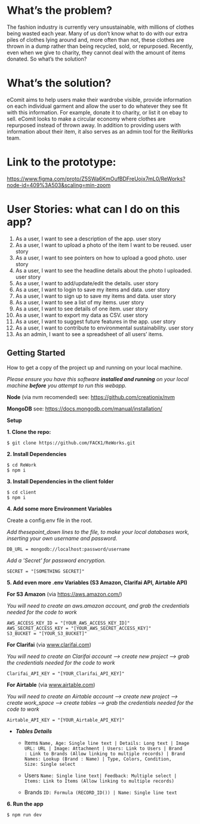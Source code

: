 # What’s the problem?

The fashion industry is currently very unsustainable, with millions of clothes being wasted each year. Many of us don’t know what to do with our extra piles of clothes lying around and, more often than not, these clothes are thrown in a dump rather than being recycled, sold, or repurposed. Recently, even when we give to charity, they cannot deal with the amount of items donated. So what’s the solution?

# What’s the solution?

eComit aims to help users make their wardrobe visible, provide information on each individual garment and allow the user to do whatever they see fit with this information. For example, donate it to charity, or list it on ebay to sell. eComit looks to make a circular economy where clothes are repurposed instead of thrown away.
In addition to providing users with information about their item, it also serves as an admin tool for the ReWorks team.

# Link to the prototype: 
https://www.figma.com/proto/Z5SWa6KmOufBDFreUojx7mL0/ReWorks?node-id=409%3A503&scaling=min-zoom

# User Stories: what can I do on this app?

 1. As a user, I want to see a description of the app. user story
 1. As a user, I want to upload a photo of the item I want to be reused. user story
 1. As a user, I want to see pointers on how to upload a good photo. user story
 1. As a user, I want to see the headline details about the photo I uploaded. user story
 1. As a user, I want to add/update/edit the details. user story
 1. As a user, I want to login to save my items and data. user story
 1. As a user, I want to sign up to save my items and data. user story
 1. As a user, I want to see a list of my items. user story
 1. As a user, I want to see details of one item. user story
 1. As a user, I want to export my data as CSV. user story
 1. As a user, I want to suggest future features in the app. user story
 1. As a user, I want to contribute to environmental sustainability. user story
 1. As an admin, I want to see a spreadsheet of all users’ items.

## Getting Started
How to get a copy of the project up and running on your local machine.

_Please ensure you have this software **installed and running** on your local machine **before** you attempt to run this webapp._

**Node** (via nvm recomended) see: https://github.com/creationix/nvm

**MongoDB** see: https://docs.mongodb.com/manual/installation/

**Setup**

**1. Clone the repo:**

```$ git clone https://github.com/FACK1/ReWorks.git```

**2. Install Dependencies**

```
$ cd ReWork
$ npm i
```

**3. Install Dependencies in the client folder**
```
$ cd client
$ npm i
```

**4. Add some more Environment Variables**

Create a config.env file in the root.

_Add thesepoint_down lines to the file, to make your local databases work, inserting your own username and password._

```DB_URL = mongodb://localhost:password/username```

_Add a 'Secret' for password encryption._

```SECRET = "[SOMETHING SECRET]"```

**5. Add even more .env Variables (S3 Amazon, Clarifai API, Airtable API)**

**For S3 Amazon** (via https://aws.amazon.com/)

_You will need to create an aws.amazon account, and grab the credentials needed for the code to work_

```
AWS_ACCESS_KEY_ID = "[YOUR_AWS_ACCESS_KEY_ID]"
AWS_SECRET_ACCESS_KEY = "[YOUR_AWS_SECRET_ACCESS_KEY]"
S3_BUCKET = "[YOUR_S3_BUCKET]"
```


**For Clarifai** (via www.clarifai.com)

_You will need to create an Clarifai account --> create new project --> grab the credentials needed for the code to work_

  ```Clarifai_API_KEY = "[YOUR_Clarifai_API_KEY]"```
  
  
**For Airtable** (via www.airtable.com)

_You will need to create an Airtable account --> create new project --> create work_space --> create tables --> grab the credentials needed for the code to work_

  ```Airtable_API_KEY = "[YOUR_Airtable_API_KEY]"```
  
   - _**Tables Details**_
     - Items
     ```Name, Age: Single line text | Details: Long text | Image URL: URL | Image: Attachment | Users: Link to Users | Brand         : Link to Brands (Allow linking to multiple records) | Brand Names: Lookup (Brand : Name) | Type, Colors, Condition,         Size: Single select```
     
  
     
     - Users 
     ```Name: Single line text| Feedback: Multiple select | Items: Link to Items (Allow linking to multiple records)```
  
     
     - Brands
     ```ID: Formula (RECORD_ID()) | Name: Single line text```
   

**6. Run the app**

```$ npm run dev```
